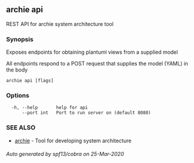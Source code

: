## archie api

REST API for archie system architecture tool

### Synopsis

Exposes endpoints for obtaining plantuml views from a supplied model

All endpoints respond to a POST request that supplies the model (YAML) in the body

```
archie api [flags]
```

### Options

```
  -h, --help       help for api
      --port int   Port to run server on (default 8080)
```

### SEE ALSO

* [archie](archie.md)	 - Tool for developing system architecture

###### Auto generated by spf13/cobra on 25-Mar-2020
